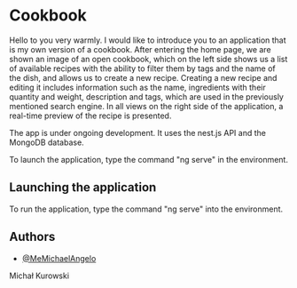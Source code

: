 # Cookbook

Hello to you very warmly.
I would like to introduce you to an application that is my own version of a cookbook. After entering the home page, we are shown an image of an open cookbook, which on the left side shows us a list of available recipes with the ability to filter them by tags and the name of the dish, and allows us to create a new recipe.
Creating a new recipe and editing it includes information such as the name, ingredients with their quantity and weight, description and tags, which are used in the previously mentioned search engine.
In all views on the right side of the application, a real-time preview of the recipe is presented.

The app is under ongoing development. It uses the nest.js API and the MongoDB database.

To launch the application, type the command "ng serve" in the environment.

## Launching the application

To run the application, type the command "ng serve" into the environment.

## Authors

- [@MeMichaelAngelo](https://github.com/MeMichaelAngelo)

Michał Kurowski
